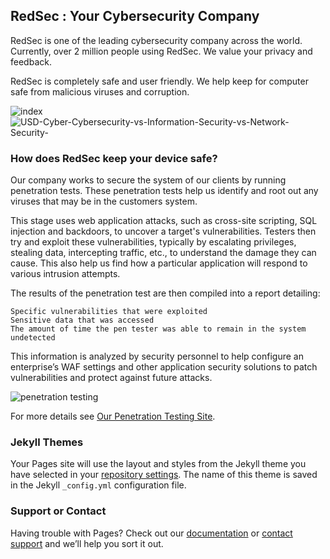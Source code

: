 ## RedSec : Your Cybersecurity Company

RedSec is one of the leading cybersecurity company across the world. Currently, over 2 million people using RedSec. We value your privacy and feedback.

RedSec is completely safe and user friendly. We help keep for computer safe from malicious viruses and corruption.


![index](https://user-images.githubusercontent.com/85941318/136250098-935f7122-5f97-4801-8426-deee475309e1.jpg)![USD-Cyber-Cybersecurity-vs-Information-Security-vs-Network-Security-](https://user-images.githubusercontent.com/85941318/136254045-43c950a5-eaa9-4dcf-84ce-5f4d81315e91.jpg)


### How does RedSec keep your device safe?
 

Our company works to secure the system of our clients by running penetration tests. These penetration tests help us identify and root out any viruses that may 
be in the customers system. 

This stage uses web application attacks, such as cross-site scripting, SQL injection and backdoors, to uncover a target's vulnerabilities. Testers then try and exploit these vulnerabilities, typically by escalating privileges, stealing data, intercepting traffic, etc., to understand the damage they can cause. This also help us find how a particular application will respond to various intrusion attempts.

The results of the penetration test are then compiled into a report detailing:

    Specific vulnerabilities that were exploited
    Sensitive data that was accessed
    The amount of time the pen tester was able to remain in the system undetected
    
This information is analyzed by security personnel to help configure an enterprise’s WAF settings and other application security solutions to patch vulnerabilities and protect against future attacks.

![penetration testing](https://user-images.githubusercontent.com/85941318/136253722-4ad5c609-4d60-4865-afca-7387d996e6d3.jpg)



For more details see [Our Penetration Testing Site](https://www.guru99.com/learn-penetration-testing.html).

### Jekyll Themes

Your Pages site will use the layout and styles from the Jekyll theme you have selected in your [repository settings](https://github.com/AryanShoran/WebsiteDevelopment/settings/pages). The name of this theme is saved in the Jekyll `_config.yml` configuration file.

### Support or Contact

Having trouble with Pages? Check out our [documentation](https://docs.github.com/categories/github-pages-basics/) or [contact support](https://support.github.com/contact) and we’ll help you sort it out.
